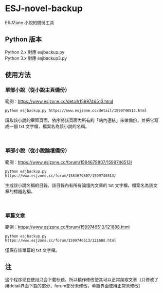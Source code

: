 # ESJ-novel-backup
ESJZone 小說的備份工具

## Python 版本
Python 2.x 對應 esjbackup.py  
Python 3.x 對應 esjbackup3.py

## 使用方法

### 單部小說（從小說主頁備份）  

範例：https://www.esjzone.cc/detail/1599746513.html

`python esjbackup.py https://www.esjzone.cc/detail/1599746513.html`

讀取該小說的章節頁面，依序將該頁面內所有的「站內連結」來做備份，並把它寫成一個 txt 文字檔，檔案名為該小說的名稱。   
  
　  
  
### 單部小說（從小說論壇備份）

範例：https://www.esjzone.cc/forum/1584679807/1599746513/

`python esjbackup.py https://www.esjzone.cc/forum/1584679807/1599746513/`

生成該小說名稱的目錄，該目錄內有所有論壇內文章的 txt 文字檔，檔案名為該文章的標題名稱。

　  

### 單篇文章

範例：https://www.esjzone.cc/forum/1599746513/121688.html

`python esjbackup.py https://www.esjzone.cc/forum/1599746513/121688.html`

僅保存該單篇的  txt 文字檔。

## 注
这个程序现在使用只会下载标题，所以稍作修改使其可以正常爬取文章（只修改了用detail界面下载的部分，forum部分未修改，单篇界面使用正常未修改）
